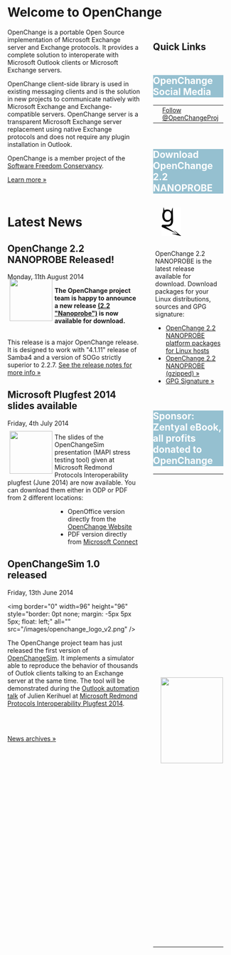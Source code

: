 # Welcome to OpenChange #

<div style="float: right; width: 35%;margin-left:2em;">
  <h2 style="margin-bottom: 1em;"> Quick Links </h2>

  <div class="rebox" style="float: left; width: 90%; margin: 0em; margin-bottom: 1em;">
    <h2 style="color: white; background-color: #95C0D0; border: 0px;">OpenChange Social Media</h2>
    <table width="100%" style="border:none;" align="center">
      <tr style="border:none;">
        <td style="border:none;" width="33%"><div id="fb-root"></div><script>(function(d, s, id) {var js, fjs = d.getElementsByTagName(s)[0];if (d.getElementById(id)) return;js = d.createElement(s); js.id = id;js.src = "//connect.facebook.net/fr_FR/all.js#xfbml=1&appId=171342346240430";fjs.parentNode.insertBefore(js, fjs);}(document, 'script', 'facebook-jssdk'));</script><div class="fb-follow" data-href="http://www.facebook.com/OpenChange" data-colorscheme="light" data-layout="button" data-show-faces="true"></div>
        </td>
        <td style="border:none;" width="33%"><a href="https://twitter.com/OpenChangeProj" class="twitter-follow-button" data-show-count="false">Follow @OpenChangeProj</a>
<script>!function(d,s,id){var js,fjs=d.getElementsByTagName(s)[0],p=/^http:/.test(d.location)?'http':'https';if(!d.getElementById(id)){js=d.createElement(s);js.id=id;js.src=p+'://platform.twitter.com/widgets.js';fjs.parentNode.insertBefore(js,fjs);}}(document, 'script', 'twitter-wjs');</script>
        </td>
        <td style="border:none;" width="33%"><script src="//platform.linkedin.com/in.js" type="text/javascript">lang: en_US</script><script type="IN/FollowCompany" data-id="5068283" data-counter="none"></script>
        </td>
      </tr>
  </table>
  </div>
  <div class="rebox" style="float: left; width: 90%; margin: 0em; margin-bottom: 1em;"> 
    <h2 style="color: white; background-color: #95C0D0; border: 0px;">Download OpenChange 2.2 NANOPROBE</h2>
    <div class="p" style="margin-left: 5px; margin-right: 5px"> 
      <p><img src="images/openchanGe.png" alt="" style="margin: 1em; margin-bottom: 2em; padding-right: 8px;"/>
      OpenChange 2.2 NANOPROBE is the latest release available for download. Download packages for your Linux distributions, sources and GPG signature: </p>
      <ul>
      <li><a href="/download/index.html">OpenChange 2.2 NANOPROBE platform packages for Linux hosts</a>
      <li><a href="http://tracker.openchange.org/attachments/download/246/openchange-2.2-NANOPROBE.tar.gz">OpenChange 2.2 NANOPROBE (gzipped) &raquo;</a></li>
      <li><a href="http://tracker.openchange.org/attachments/download/247/openchange-2.2-NANOPROBE.tar.asc">GPG Signature &raquo;</a></li>
      </ul></p> 
    </div> 
  </div>
  <div class="rebox" style="float: left; width: 90%; margin: 0em;">
    <h2 style="color: white; background-color: #95C0D0; border: 0px;">Sponsor: Zentyal eBook, all profits donated to OpenChange</h2>
    <table width="100%" style="border:none;" align="center">
      <tr style="border:none;height=276px;">
<!--<td style="border:none;"><img src="/images/zentyal-book-cover.png" width="200px" height="276px"/></td>-->
<td style="border:none;"><img border="0" width=140" height="193" style="border: 0pt none;
margin: 25px 5px -20px 10px; float: left;" all="" src="/images/zentyal-book-cover.png" /></td>
<td style="border:none;">
<p style="text-align:justify;">&ldquo;OpenChange technology
has become a core part of Zentyal Server during the past years and
besides actively contributing to the project by developing new
features, submitting bug reports and patches, we believe it is also
important that the project receives financial support&rdquo; said Mateo
Burillo, Training Manager at Zentyal.</p>
<p style="text-align:justify;"><b>All the profits generated by the book sales are donated in full by
Zentyal to the OpenChange project</b>.</p>
<p style="text-align:justify;">Zentyal is an easy to use and
affordable hybrid IT infrastructure, that is natively interoperable
with Microsoft Active Directory® and Microsoft® Exchange Server.</p>
<p style="text-align:left;"><b><a href="http://www.lulu.com/spotlight/zentyal">Download and Purchase</a></b></p>
</td>
      </tr>
    </table>
  </div>
</div>

OpenChange is a portable Open Source implementation of Microsoft
Exchange server and Exchange protocols. It provides a complete
solution to interoperate with Microsoft Outlook clients or Microsoft
Exchange servers. 

OpenChange client-side library is used in existing messaging clients
and is the solution in new projects to communicate natively with
Microsoft Exchange and Exchange-compatible servers. OpenChange server
is a transparent Microsoft Exchange server replacement using native
Exchange protocols and does not require any plugin installation in
Outlook.

OpenChange is a member project of the [Software Freedom Conservancy](http://sfconservancy.org).

[Learn more »](about/index.html)

<p>&nbsp;</p>

# Latest News #

<div class="news">
     <h2>OpenChange 2.2 NANOPROBE Released!</h2>
     <div class="date">Monday, 11th August 2014</div>
<img border="0" width="96" height="96" style="border: 0pt none;
margin: -5px 5px 5px; float: left;" all=""
src="/images/openchange_logo_v2.png" />

**The OpenChange project team is happy to announce a new release [(2.2
  &quot;Nanoprobe&quot;)](/download/index.html) is now available for
  download.** <br/><br/>

This release is a major OpenChange release. It is designed to work
with &quot;4.1.11&quot; release of Samba4 and a version of SOGo
strictly superior to 2.2.7. [See the release notes for more info
&raquo;](/developers/relnotes/2.2-nanoprobe.html)

</div>

<div class="news">
   <h2>Microsoft Plugfest 2014 slides available</h2>
   <div class="date">Friday, 4th July 2014</div>

<img border="0" width="96" height="96" style="border: 0pt none;
margin: -5px 5px 5px; float: left;" all=""
src="/images/openchange_logo_v2.png" />

The slides of the OpenChangeSim presentation (MAPI stress testing
tool) given at Microsoft Redmond Protocols Interoperability plugfest (June 2014)
are now available. You can download them either in ODP or PDF from 2 different locations:

<div style="padding-left:8em;">

* OpenOffice version directly from the [OpenChange Website](/documentation/conferences/microsoftplugfest_june2014.html)</li>
* PDF version directly from [Microsoft
Connect](https://connect.microsoft.com/site216/Downloads/DownloadDetails.aspx?DownloadID=53701)</li>

</div>
</div>

<div class="news">
   <h2>OpenChangeSim 1.0 released</h2>
   <div class="date">Friday, 13th June 2014</div>

<img border="0" width=96" height="96" style="border: 0pt none;
margin: -5px 5px 5px; float: left;" all=""
src="/images/openchange_logo_v2.png" />

The OpenChange project team has just released the first version of
[OpenChangeSim](/documentation/openchangesim/index.html). It
implements a simulator able to reproduce the behavior of thousands of
Outlok clients talking to an Exchange server at the same time. The
tool will be demonstrated during the [Outlook automation
talk](http://blogs.msdn.com/b/officeinteroperability/archive/2014/05/30/redmond-interoperability-plugfest-agenda-available-now.aspx)
of Julien Kerihuel at [Microsoft Redmond Protocols Interoperability
Plugfest
2014](http://channel9.msdn.com/Events/Open-Specifications-Plugfests/Redmond-Interoperability-Protocols-Plugfest-2014).

<br/><br/>

</div>

[News archives &raquo;](/about/news_2014.html)

